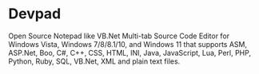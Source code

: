# Devpad
Open Source Notepad like VB.Net Multi-tab Source Code Editor for Windows Vista, Windows 7/8/8.1/10, and Windows 11 that supports ASM, ASP.Net, Boo, C#, C++, CSS, HTML, INI, Java, JavaScript, Lua, Perl, PHP, Python, Ruby, SQL, VB.Net, XML and plain text files.
